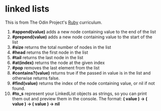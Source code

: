 # linked lists

This is from The Odin Project's [Ruby](https://www.theodinproject.com/paths/full-stack-ruby-on-rails/courses/ruby-programming/lessons/linked-lists) curriculum.

1. **#append(value)** adds a new node containing value to the end of the list
2. **#prepend(value)** adds a new node containing value to the start of the list
3. **#size** returns the total number of nodes in the list
4. **#head** returns the first node in the list
5. **#tail** returns the last node in the list
6. **#at(index)** returns the node at the given index
7. **#pop** removes the last element from the list
8. **#contains?(value)** returns true if the passed in value is in the list and otherwise returns false.
9. **#find(value)** returns the index of the node containing value, or nil if not found.
10. **#to_s** represent your LinkedList objects as strings, so you can print them out and preview them in the console. The format: **( value ) -> ( value ) -> ( value ) -> nil**
